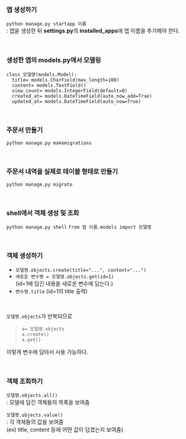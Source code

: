 ### 앱 생성하기
`python manage.py startapp 이름`  
: 앱을 생성한 뒤 **settings.py**의 **installed_apps**에 앱 이름을 추가해야 한다.

<br>

### 생성한 앱의 models.py에서 모델링
```
class 모델명(models.Model):
  title= models.CharField(max_length=100)
  content= models.TextField()
  view_count= models.IntegerField(default=0)
  created_at= models.DateTimeField(auto_now_add=True)
  updated_at= models.DateTimeField(auto_now=True)
```

<br>

### 주문서 만들기
`python manage.py makemigrations`

<br>

### 주문서 내역을 실제로 테이블 형태로 만들기
`python manage.py migrate`

<br>

### shell에서 객체 생성 및 조회
`python manage.py shell`
`from 앱 이름.models import 모델명`

<br>

### 객체 생성하기
- `모델명.objects.create(title="...", content="...")` 
- `새로운 변수명 = 모델명.objects.get(id=1)`  
(id=1에 담긴 내용을 새로운 변수에 담는다.)
- `변수명.title`
(id=1의 title 출력)
<br>

`모델명.objects`가 반복되므로  
>`a= 모델명.objects`  
`a.create()`  
`a.get()`

이렇게 변수에 담아서 사용 가능하다.

<br>

### 객체 조회하기
`모델명.objects.all()`  
: 모델에 담긴 객체들의 목록을 보여줌 

`모델명.objects.value()`  
: 각 객체들의 값을 보여줌    
  (ex) title, content 등에 어떤 값이 담겼는지 보여줌)

